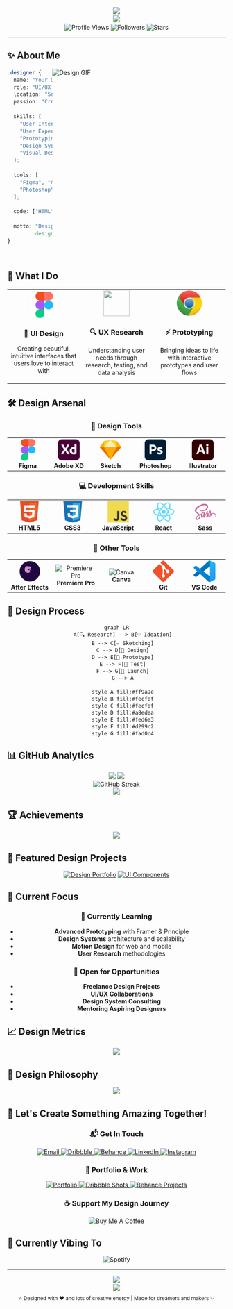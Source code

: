 <div align="center">
  <img src="https://capsule-render.vercel.app/api?type=waving&color=gradient&customColorList=12,8,18,19,20&height=200&section=header&text=Creative%20Designer&fontSize=45&fontColor=fff&animation=fadeIn&fontAlignY=35&desc=Crafting%20Beautiful%20Digital%20Experiences&descAlignY=55&descSize=18"/>
</div>

<div align="center">
  <img src="https://readme-typing-svg.herokuapp.com?font=Playfair+Display&size=35&pause=1000&color=FF6B9D&center=true&vCenter=true&width=700&height=80&lines=UI%2FUX+Designer+%F0%9F%8E%A8;Digital+Product+Designer+%E2%9C%A8;User+Experience+Architect+%F0%9F%92%AB;Creative+Problem+Solver+%F0%9F%9A%80;Design+Systems+Expert+%F0%9F%8E%AF" />
</div>

<div align="center">
  <img src="https://komarev.com/ghpvc/?username=your-girlfriend-username&label=Profile%20Views&color=ff69b4&style=for-the-badge" alt="Profile Views" />
  <img src="https://img.shields.io/github/followers/your-girlfriend-username?label=Followers&style=for-the-badge&color=9c88ff&labelColor=302D41" alt="Followers" />
  <img src="https://img.shields.io/github/stars/your-girlfriend-username?label=Stars&style=for-the-badge&color=f9e2af&labelColor=302D41" alt="Stars" />
</div>

---

## ✨ About Me

<img align="right" alt="Design GIF" width="400" src="https://raw.githubusercontent.com/gist/manojkiran/c17ef76c371c4bac5bb0cc74c96c082d/raw/bcae22eb61473677a5e59e7b34676b8c3f2c1a43/designer.gif">

```css
.designer {
  name: "Your Girlfriend's Name";
  role: "UI/UX Designer";
  location: "Sri Lanka 🇱🇰";
  passion: "Creating meaningful user experiences";
  
  skills: [
    "User Interface Design",
    "User Experience Research", 
    "Prototyping & Wireframing",
    "Design Systems",
    "Visual Design"
  ];
  
  tools: [
    "Figma", "Adobe XD", "Sketch",
    "Photoshop", "Illustrator", "After Effects"
  ];
  
  code: ["HTML", "CSS", "JavaScript"];
  
  motto: "Design is not just what it looks like - 
         design is how it works! 💫";
}
```

<br clear="right"/>

## 🎯 What I Do

<table>
<tr>
<td width="33%" align="center">
<img src="https://raw.githubusercontent.com/devicons/devicon/master/icons/figma/figma-original.svg" width="60" height="60">
<h3>🎨 UI Design</h3>
<p>Creating beautiful, intuitive interfaces that users love to interact with</p>
</td>
<td width="33%" align="center">
<img src="https://cdn.jsdelivr.net/gh/devicons/devicon/icons/materialui/materialui-original.svg" width="60" height="60">
<h3>🔍 UX Research</h3>
<p>Understanding user needs through research, testing, and data analysis</p>
</td>
<td width="33%" align="center">
<img src="https://raw.githubusercontent.com/devicons/devicon/master/icons/chrome/chrome-original.svg" width="60" height="60">
<h3>⚡ Prototyping</h3>
<p>Bringing ideas to life with interactive prototypes and user flows</p>
</td>
</tr>
</table>

## 🛠️ Design Arsenal

<div align="center">

### 🎨 Design Tools
<table>
<tr>
<td align="center" width="120">
<img src="https://raw.githubusercontent.com/devicons/devicon/master/icons/figma/figma-original.svg" width="50" height="50" alt="Figma" />
<br><strong>Figma</strong>
</td>
<td align="center" width="120">
<img src="https://raw.githubusercontent.com/devicons/devicon/master/icons/xd/xd-plain.svg" width="50" height="50" alt="Adobe XD" />
<br><strong>Adobe XD</strong>
</td>
<td align="center" width="120">
<img src="https://raw.githubusercontent.com/devicons/devicon/master/icons/sketch/sketch-original.svg" width="50" height="50" alt="Sketch" />
<br><strong>Sketch</strong>
</td>
<td align="center" width="120">
<img src="https://raw.githubusercontent.com/devicons/devicon/master/icons/photoshop/photoshop-plain.svg" width="50" height="50" alt="Photoshop" />
<br><strong>Photoshop</strong>
</td>
<td align="center" width="120">
<img src="https://raw.githubusercontent.com/devicons/devicon/master/icons/illustrator/illustrator-plain.svg" width="50" height="50" alt="Illustrator" />
<br><strong>Illustrator</strong>
</td>
</tr>
</table>

### 💻 Development Skills
<table>
<tr>
<td align="center" width="120">
<img src="https://raw.githubusercontent.com/devicons/devicon/master/icons/html5/html5-original.svg" width="50" height="50" alt="HTML5" />
<br><strong>HTML5</strong>
</td>
<td align="center" width="120">
<img src="https://raw.githubusercontent.com/devicons/devicon/master/icons/css3/css3-original.svg" width="50" height="50" alt="CSS3" />
<br><strong>CSS3</strong>
</td>
<td align="center" width="120">
<img src="https://raw.githubusercontent.com/devicons/devicon/master/icons/javascript/javascript-original.svg" width="50" height="50" alt="JavaScript" />
<br><strong>JavaScript</strong>
</td>
<td align="center" width="120">
<img src="https://raw.githubusercontent.com/devicons/devicon/master/icons/react/react-original.svg" width="50" height="50" alt="React" />
<br><strong>React</strong>
</td>
<td align="center" width="120">
<img src="https://raw.githubusercontent.com/devicons/devicon/master/icons/sass/sass-original.svg" width="50" height="50" alt="Sass" />
<br><strong>Sass</strong>
</td>
</tr>
</table>

### 🔧 Other Tools
<table>
<tr>
<td align="center" width="120">
<img src="https://raw.githubusercontent.com/devicons/devicon/master/icons/aftereffects/aftereffects-original.svg" width="50" height="50" alt="After Effects" />
<br><strong>After Effects</strong>
</td>
<td align="center" width="120">
<img src="https://raw.githubusercontent.com/devicons/devicon/master/icons/premiere/premiere-original.svg" width="50" height="50" alt="Premiere Pro" />
<br><strong>Premiere Pro</strong>
</td>
<td align="center" width="120">
<img src="https://cdn.jsdelivr.net/gh/devicons/devicon/icons/canva/canva-original.svg" width="50" height="50" alt="Canva" />
<br><strong>Canva</strong>
</td>
<td align="center" width="120">
<img src="https://raw.githubusercontent.com/devicons/devicon/master/icons/git/git-original.svg" width="50" height="50" alt="Git" />
<br><strong>Git</strong>
</td>
<td align="center" width="120">
<img src="https://raw.githubusercontent.com/devicons/devicon/master/icons/vscode/vscode-original.svg" width="50" height="50" alt="VS Code" />
<br><strong>VS Code</strong>
</td>
</tr>
</table>

</div>

## 🌈 Design Process

<div align="center">

```mermaid
graph LR
    A[🔍 Research] --> B[💡 Ideation]
    B --> C[✏️ Sketching]
    C --> D[🎨 Design]
    D --> E[🔄 Prototype]
    E --> F[🧪 Test]
    F --> G[🚀 Launch]
    G --> A
    
    style A fill:#ff9a9e
    style B fill:#fecfef
    style C fill:#fecfef
    style D fill:#a8edea
    style E fill:#fed6e3
    style F fill:#d299c2
    style G fill:#fad0c4
```

</div>

## 📊 GitHub Analytics

<div align="center">
  <img height="180em" src="https://github-readme-stats.vercel.app/api?username=your-girlfriend-username&show_icons=true&theme=material-palenight&hide_border=true&count_private=true&include_all_commits=true" />
  <img height="180em" src="https://github-readme-stats.vercel.app/api/top-langs/?username=your-girlfriend-username&layout=compact&theme=material-palenight&hide_border=true&langs_count=8" />
</div>

<div align="center">
  <img src="https://streak-stats.demolab.com/?user=your-girlfriend-username&theme=material-palenight&hide_border=true" alt="GitHub Streak" />
</div>

<div align="center">
  <img src="https://github-readme-activity-graph.vercel.app/graph?username=your-girlfriend-username&theme=material-palenight&hide_border=true&bg_color=292D3E&color=C792EA&line=82AAFF&point=FFCB6B" />
</div>

## 🏆 Achievements

<div align="center">
  <img src="https://github-profile-trophy.vercel.app/?username=your-girlfriend-username&theme=material-palenight&no-frame=true&row=1&column=7&margin-h=15&margin-w=5" />
</div>

## 🎨 Featured Design Projects

<div align="center">

[![Design Portfolio](https://github-readme-stats.vercel.app/api/pin/?username=your-girlfriend-username&repo=design-portfolio&theme=material-palenight&hide_border=true)](https://github.com/your-girlfriend-username/design-portfolio)
[![UI Components](https://github-readme-stats.vercel.app/api/pin/?username=your-girlfriend-username&repo=ui-components&theme=material-palenight&hide_border=true)](https://github.com/your-girlfriend-username/ui-components)

</div>

## 🎯 Current Focus

<div align="center">

### 🌱 Currently Learning
- **Advanced Prototyping** with Framer & Principle
- **Design Systems** architecture and scalability
- **Motion Design** for web and mobile
- **User Research** methodologies

### 💼 Open for Opportunities
- **Freelance Design Projects**
- **UI/UX Collaborations**
- **Design System Consulting**
- **Mentoring Aspiring Designers**

</div>

## 📈 Design Metrics

<div align="center">
  <img src="https://activity-graph.herokuapp.com/graph?username=your-girlfriend-username&theme=material-palenight&hide_border=true&custom_title=Design%20Activity%20Graph" />
</div>

## 💫 Design Philosophy

<div align="center">
  <img src="https://quotes-github-readme.vercel.app/api?type=horizontal&theme=material-palenight&quote=Good%20design%20is%20invisible.%20Great%20design%20is%20felt." />
</div>

## 🤝 Let's Create Something Amazing Together!

<div align="center">

### 📬 Get In Touch

<a href="mailto:designer@email.com">
  <img src="https://img.shields.io/badge/Email-FF6B9D?style=for-the-badge&logo=gmail&logoColor=white" alt="Email" />
</a>
<a href="https://dribbble.com/yourusername">
  <img src="https://img.shields.io/badge/Dribbble-EA4C89?style=for-the-badge&logo=dribbble&logoColor=white" alt="Dribbble" />
</a>
<a href="https://behance.net/yourusername">
  <img src="https://img.shields.io/badge/Behance-1769ff?style=for-the-badge&logo=behance&logoColor=white" alt="Behance" />
</a>
<a href="https://linkedin.com/in/yourusername">
  <img src="https://img.shields.io/badge/LinkedIn-0077B5?style=for-the-badge&logo=linkedin&logoColor=white" alt="LinkedIn" />
</a>
<a href="https://instagram.com/yourusername">
  <img src="https://img.shields.io/badge/Instagram-E4405F?style=for-the-badge&logo=instagram&logoColor=white" alt="Instagram" />
</a>

### 🎨 Portfolio & Work

<a href="https://your-portfolio-website.com" target="_blank">
  <img src="https://img.shields.io/badge/Portfolio-FF6B9D?style=for-the-badge&logo=google-chrome&logoColor=white" alt="Portfolio" />
</a>
<a href="https://dribbble.com/yourusername" target="_blank">
  <img src="https://img.shields.io/badge/Dribbble_Shots-EA4C89?style=for-the-badge&logo=dribbble&logoColor=white" alt="Dribbble Shots" />
</a>
<a href="https://behance.net/yourusername" target="_blank">
  <img src="https://img.shields.io/badge/Behance_Projects-1769FF?style=for-the-badge&logo=behance&logoColor=white" alt="Behance Projects" />
</a>

### ☕ Support My Design Journey

<a href="https://www.buymeacoffee.com/yourusername" target="_blank">
  <img src="https://cdn.buymeacoffee.com/buttons/v2/default-yellow.png" alt="Buy Me A Coffee" style="height: 60px !important;width: 217px !important;" />
</a>

</div>

## 🎵 Currently Vibing To

<div align="center">
  <img src="https://spotify-github-profile.vercel.app/api/spotify?background_color=292D3E&border_color=C792EA" alt="Spotify" />
</div>

---

<div align="center">
  <img src="https://capsule-render.vercel.app/api?type=waving&color=gradient&customColorList=12,8,18,19,20&height=120&section=footer" />
</div>

<div align="center">
  <img src="https://readme-typing-svg.herokuapp.com?font=Playfair+Display&pause=1000&color=FF6B9D&center=true&vCenter=true&width=600&lines=Thanks+for+stopping+by!+%F0%9F%8E%A8;Let's+design+the+future+together!+%E2%9C%A8;Keep+creating+beautiful+experiences!+%F0%9F%92%AB" />
</div>

<div align="center">
  <sub>⭐️ Designed with ❤️ and lots of creative energy | Made for dreamers and makers ✨</sub>
</div>
